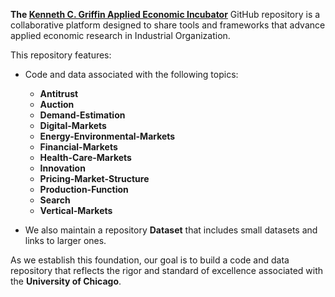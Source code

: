 **The [Kenneth C. Griffin Applied Economic Incubator](https://econincubator.uchicago.edu/)** GitHub repository is a collaborative platform designed to share tools and frameworks that advance applied economic research in Industrial Organization.

This repository features:

- Code and data associated with the following topics:
  - **Antitrust**  
  - **Auction**  
  - **Demand-Estimation**  
  - **Digital-Markets**  
  - **Energy-Environmental-Markets**  
  - **Financial-Markets**  
  - **Health-Care-Markets**  
  - **Innovation**  
  - **Pricing-Market-Structure**  
  - **Production-Function**  
  - **Search**  
  - **Vertical-Markets**

- We also maintain a repository **Dataset**  that includes small datasets and links to larger ones.


As we establish this foundation, our goal is to build a code and data repository that reflects the rigor and standard of excellence associated with the **University of Chicago**.
